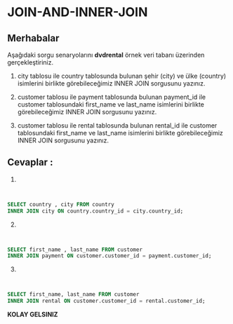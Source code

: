 # JOIN-AND-INNER-JOIN

## Merhabalar



Aşağıdaki sorgu senaryolarını **dvdrental** örnek veri tabanı üzerinden gerçekleştiriniz.

1. city tablosu ile country tablosunda bulunan şehir (city) ve ülke (country) isimlerini birlikte görebileceğimiz INNER JOIN sorgusunu yazınız.


2. customer tablosu ile payment tablosunda bulunan payment_id ile customer tablosundaki first_name ve last_name isimlerini birlikte görebileceğimiz INNER JOIN sorgusunu yazınız.


3. customer tablosu ile rental tablosunda bulunan rental_id ile customer tablosundaki first_name ve last_name isimlerini birlikte görebileceğimiz INNER JOIN sorgusunu yazınız.



## Cevaplar :


1. 
```sql


SELECT country , city FROM country 
INNER JOIN city ON country.country_id = city.country_id;


```


2. 
```sql


SELECT first_name , last_name FROM customer 
INNER JOIN payment ON customer.customer_id = payment.customer_id;


```


3. 
```sql


SELECT first_name, last_name FROM customer 
INNER JOIN rental ON customer.customer_id = rental.customer_id;


```

**KOLAY GELSINIZ**
